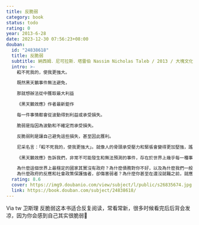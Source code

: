 ```yaml
---
title: 反脆弱
category: book
status: todo
rating: 0
year: 2013-6-28
date: 2023-12-30 07:56:23+08:00
douban:
  id: "24838618"
  title: 反脆弱
  subtitle: 納西姆．尼可拉斯．塔雷伯 Nassim Nicholas Taleb / 2013 / 大塊文化
  intro: >-
    殺不死我的，使我更強大。

    既然黑天鵝事件無法避免，

    那就想辦法從中獲取最大利益

    《黑天鵝效應》作者最新鉅作

    每一件事情都會從波動得到利益或承受損失。

    脆弱是指因為波動和不確定而承受損失。

    反脆弱則是讓自己避免這些損失，甚至因此獲利。

    尼采名言：「殺不死我的，使我更強大」。就像人的骨頭承受壓力和緊張會變得更加堅強，謠言或暴亂會在有人試圖鎮壓它們時變本加厲，生命中的許多事物也會受益於壓力、混亂、波動和動盪。《黑天鵝效應》作者塔雷伯找到所謂「反脆弱」的那類事物，不只受益於混沌，我們也需要適時出現的壓力與危機，才能維持生存與繁榮。

    《黑天鵝效應》告訴我們，非常不可能發生和無法預測的事件，存在於世界上幾乎每一種事物之中。《反脆弱》一書更力陳不確定是件好事，甚至有其必要，並且建議我們以反脆弱的方式建立各種事物。反脆弱超越堅韌或強固：堅韌至多只能夠抵抗震撼和維持原狀；反脆弱則會變得愈來愈好。此外，反脆弱可以免於預測誤差，並且受到保護，不受不利事件的影響。

    為什麼這個世界上最穩定的國家其實沒有政府？為什麼債務對你不好，以及為什麼我們一般說的「效率」根本缺乏效率？
    為什麼政府的反應和社會政策保護強者，卻傷害弱者？為什麼你甚至在還沒就職之前，就應該寫好辭職信？鐵達尼號的沉沒為何拯救了更多生命？這本書大談試誤法、人生的大小決定、政治、都市計畫、戰爭、個人理財、經濟體系和醫療系統……風格獨樹一幟。《反脆弱》是生活在不確定世界中的藍圖，也是面對隨時可能出現的黑天鵝事件時的終極自保守則。
  rating: 8.6
  cover: https://img9.doubanio.com/view/subject/l/public/s26835674.jpg
  link: https://book.douban.com/subject/24838618/
---
```


Via tw 卫斯理 反脆弱这本书适合反复阅读，常看常新，很多时候看完后后背会发凉，因为你会感到自己其实很脆弱🥲
